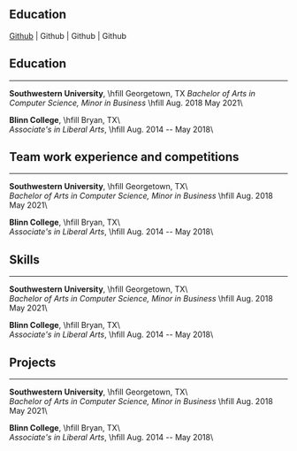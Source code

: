 ## Education
[Github](google.com) | Github | Github | Github 

## Education
------------
**Southwestern University**, \hfill  Georgetown, TX
*Bachelor of Arts in Computer Science, Minor in Business* \hfill Aug. 2018  May 2021\  

**Blinn College**, \hfill Bryan, TX\  
*Associate's in Liberal Arts*, \hfill Aug. 2014 -- May 2018\  

## Team work experience and competitions
------------

**Southwestern University**, \hfill  Georgetown, TX\  
*Bachelor of Arts in Computer Science, Minor in Business* \hfill Aug. 2018  May 2021\  

**Blinn College**, \hfill Bryan, TX\  
*Associate's in Liberal Arts*, \hfill Aug. 2014 -- May 2018\  

## Skills
------------

**Southwestern University**, \hfill  Georgetown, TX\  
*Bachelor of Arts in Computer Science, Minor in Business* \hfill Aug. 2018  May 2021\  

**Blinn College**, \hfill Bryan, TX\  
*Associate's in Liberal Arts*, \hfill Aug. 2014 -- May 2018\  

## Projects
------------

**Southwestern University**, \hfill  Georgetown, TX\  
*Bachelor of Arts in Computer Science, Minor in Business* \hfill Aug. 2018  May 2021\  

**Blinn College**, \hfill Bryan, TX\  
*Associate's in Liberal Arts*, \hfill Aug. 2014 -- May 2018\  
